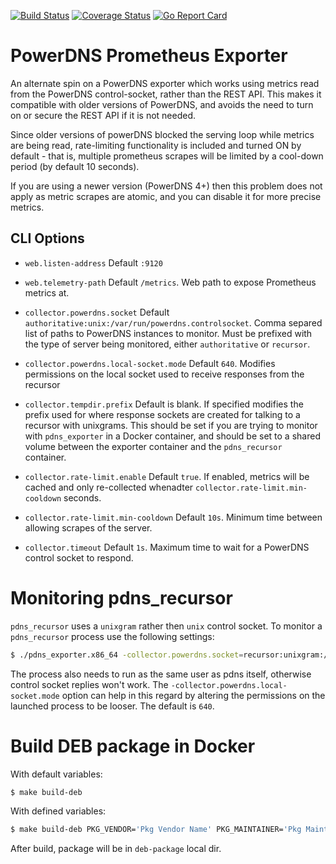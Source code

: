 [![Build Status](https://travis-ci.org/wrouesnel/pdns_exporter.svg?branch=master)](https://travis-ci.org/wrouesnel/pdns_exporter)
[![Coverage Status](https://coveralls.io/repos/github/wrouesnel/pdns_exporter/badge.svg?branch=master)](https://coveralls.io/github/wrouesnel/pdns_exporter?branch=master)
[![Go Report Card](https://goreportcard.com/badge/github.com/wrouesnel/pdns_exporter)](https://goreportcard.com/report/github.com/wrouesnel/pdns_exporter)

# PowerDNS Prometheus Exporter

An alternate spin on a PowerDNS exporter which works using metrics read from the PowerDNS control-socket, rather than
the REST API. This makes it compatible with older versions of PowerDNS, and avoids the need to turn on or secure the
REST API if it is not needed.

Since older versions of powerDNS blocked the serving loop while metrics are being read, rate-limiting functionality
is included and turned ON by default - that is, multiple prometheus scrapes will be limited by a cool-down period
(by default 10 seconds).

If you are using a newer version (PowerDNS 4+) then this problem does not apply as metric scrapes are atomic, and you
can disable it for more precise metrics.

## CLI Options
* `web.listen-address`
  Default `:9120`

* `web.telemetry-path`
  Default `/metrics`. Web path to expose Prometheus metrics at.

* `collector.powerdns.socket`
  Default `authoritative:unix:/var/run/powerdns.controlsocket`. 
  Comma separed list of paths to PowerDNS instances to monitor.
  Must be prefixed with the type of server being monitored, either
  `authoritative` or `recursor`.
  
* `collector.powerdns.local-socket.mode`
  Default `640`. Modifies permissions on the local socket used to receive
  responses from the recursor

* `collector.tempdir.prefix`
  Default is blank. If specified modifies the prefix used for where response
  sockets are created for talking to a recursor with unixgrams. This should be
  set if you are trying to monitor with `pdns_exporter` in a Docker container,
  and should be set to a shared volume between the exporter container and the
  `pdns_recursor` container.

* `collector.rate-limit.enable`
  Default `true`. If enabled, metrics will be cached and only re-collected whenadter `collector.rate-limit.min-cooldown`
  seconds.

* `collector.rate-limit.min-cooldown`
  Default `10s`. Minimum time between allowing scrapes of the server.

* `collector.timeout`
  Default `1s`. Maximum time to wait for a PowerDNS control socket to respond.

# Monitoring pdns_recursor

`pdns_recursor` uses a `unixgram` rather then `unix` control socket. To monitor
a `pdns_recursor` process use the following settings:
```bash
$ ./pdns_exporter.x86_64 -collector.powerdns.socket=recursor:unixgram:/run/pdns_recursor.controlsocket
```
The process also needs to run as the same user as pdns itself, otherwise control
socket replies won't work. The `-collector.powerdns.local-socket.mode` option
can help in this regard by altering the permissions on the launched process to
be looser. The default is `640`.

# Build DEB package in Docker

With default variables:
```bash
$ make build-deb
```

With defined variables:
```bash
$ make build-deb PKG_VENDOR='Pkg Vendor Name' PKG_MAINTAINER='Pkg Maintainer' PKG_URL='http://example.com/no-uri-given'
```

After build, package will be in `deb-package` local dir.
